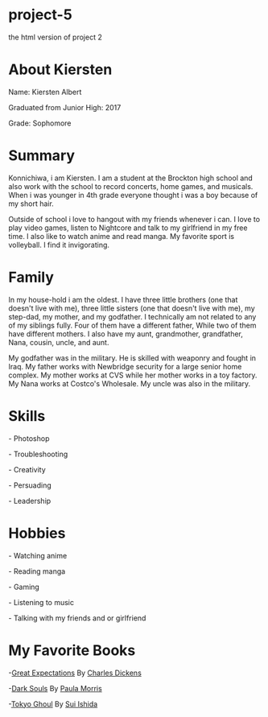 # project-5
the html version of project 2

<h1>About Kiersten</h1> 
<p>Name: Kiersten Albert</p>

<p><Graduated from Elementary School: 2014/p></Graduated>

<p>Graduated from Junior High: 2017</p>

<p>Grade: Sophomore</p>

<h1>Summary</h1>

<P>Konnichiwa, i am Kiersten. I am a student at the Brockton high school and also work with the school to record concerts, home games, and musicals. When i was younger in 4th grade everyone thought i was a boy because of my short hair.</P>

<P>Outside of school i love to hangout with my friends whenever i can. I love to play video games, listen to Nightcore and talk to my girlfriend in my free time. I also like to watch anime and read manga. My favorite sport is volleyball. I find it invigorating.</P>

<H1>Family</H1>
<P>In my house-hold i am the oldest. I have three little brothers (one that doesn't live with me), three little sisters (one that doesn't live with me), my step-dad, my mother, and my godfather. I technically am not related to any of my siblings fully. Four of them have a different father, While two of them have different mothers. I also have my aunt, grandmother, grandfather,  Nana, cousin, uncle, and aunt. </P>

<P>My godfather was in the military. He is skilled with weaponry and fought in Iraq. My father works with Newbridge security for a large senior home complex. My mother works at CVS while her mother works in a toy factory. My Nana works at Costco's Wholesale. My uncle was also in the military.</P>

<H1> Skills</H1>

 <P>    - Photoshop</P>
 <P>    - Troubleshooting</P>
 <P>    - Creativity</P>
 <P>    - Persuading</P>
 <P>    - Leadership</P>


<H1> Hobbies</H1>

 <P>    - Watching anime</P>
 <P>    - Reading manga</P>
 <P>    - Gaming</P>
 <P>    - Listening to music</P>
 <P>    - Talking with my friends and or girlfriend</P>

<H1> My Favorite Books</H1>
<p> -<a href="https://www.amazon.com/gp/slredirect/picassoRedirect.html/ref=pa_sp_atf_aps_sr_pg1_1?ie=UTF8&adId=A0267624FNZ6G6ACKE5U&url=/Expectations-Everymans-Library-Charles-Dickens/dp/0679405798/ref=sr_1_1_sspa?crid=24FZCA3EWW43N&keywords=great%2bexpectations%2bcharles%2bdickens%2bhardcover&qid=1569592003&sprefix=great%2bex%252Caps%252C144&sr=8-1-spons&psc=1&qualifier=1569592003&id=5994523889244214&widgetName=sp_atf">Great Expectations</a> By <a href="https://www.charlesdickensinfo.com/">Charles Dickens</a></p>  
   
<p> -<a href="https://www.amazon.com/Dark-Souls-Novel-Paula-Morris/dp/0545251346/ref=sr_1_1?keywords=dark%20souls%20paula%20morris&qid=1569592035&sr=8-1">Dark Souls</a> By <a href="http://www.paula-morris.com/">Paula Morris</a>
    
<p> -<a href="https://www.amazon.com/Tokyo-Ghoul-Complete-Box-Set/dp/1974703185/ref=sr_1_1?keywords=tokyo%20ghoul%20manga%20set&qid=1569592121&sr=8-1">Tokyo Ghoul</a> By <a href="https://tokyoghoul.fandom.com/wiki/Sui_Ishida">Sui Ishida</a></p>

